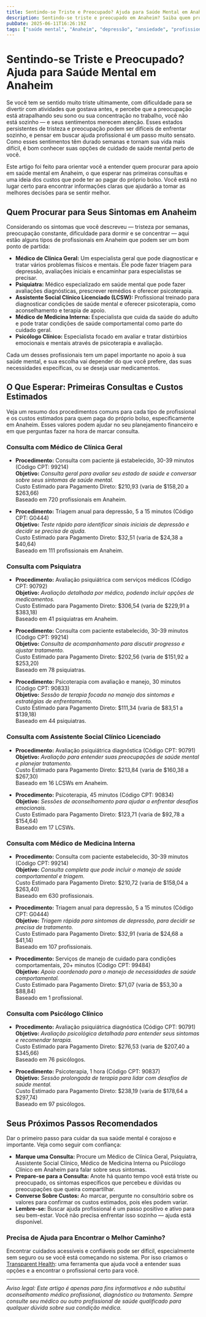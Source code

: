 ```yaml
---
title: Sentindo-se Triste e Preocupado? Ajuda para Saúde Mental em Anaheim  
description: Sentindo-se triste e preocupado em Anaheim? Saiba quem procurar, o que esperar e os custos estimados dos cuidados de saúde mental na região.  
pubDate: 2025-06-11T16:26:19Z  
tags: ["saúde mental", "Anaheim", "depressão", "ansiedade", "profissionais de saúde mental", "transparência de custos"]  
---
```


# Sentindo-se Triste e Preocupado? Ajuda para Saúde Mental em Anaheim

Se você tem se sentido muito triste ultimamente, com dificuldade para se divertir com atividades que gostava antes, e percebe que a preocupação está atrapalhando seu sono ou sua concentração no trabalho, você não está sozinho — e seus sentimentos merecem atenção. Esses estados persistentes de tristeza e preocupação podem ser difíceis de enfrentar sozinho, e pensar em buscar ajuda profissional é um passo muito sensato. Como esses sentimentos têm durado semanas e tornam sua vida mais difícil, é bom conhecer suas opções de cuidado de saúde mental perto de você.

Este artigo foi feito para orientar você a entender quem procurar para apoio em saúde mental em Anaheim, o que esperar nas primeiras consultas e uma ideia dos custos que pode ter ao pagar do próprio bolso. Você está no lugar certo para encontrar informações claras que ajudarão a tomar as melhores decisões para se sentir melhor.

## Quem Procurar para Seus Sintomas em Anaheim

Considerando os sintomas que você descreveu — tristeza por semanas, preocupação constante, dificuldade para dormir e se concentrar — aqui estão alguns tipos de profissionais em Anaheim que podem ser um bom ponto de partida:

- **Médico de Clínica Geral:** Um especialista geral que pode diagnosticar e tratar vários problemas físicos e mentais. Ele pode fazer triagem para depressão, avaliações iniciais e encaminhar para especialistas se precisar.
- **Psiquiatra:** Médico especializado em saúde mental que pode fazer avaliações diagnósticas, prescrever remédios e oferecer psicoterapia.
- **Assistente Social Clínico Licenciado (LCSW):** Profissional treinado para diagnosticar condições de saúde mental e oferecer psicoterapia, como aconselhamento e terapia de apoio.
- **Médico de Medicina Interna:** Especialista que cuida da saúde do adulto e pode tratar condições de saúde comportamental como parte do cuidado geral.
- **Psicólogo Clínico:** Especialista focado em avaliar e tratar distúrbios emocionais e mentais através de psicoterapia e avaliação.

Cada um desses profissionais tem um papel importante no apoio à sua saúde mental, e sua escolha vai depender do que você prefere, das suas necessidades específicas, ou se deseja usar medicamentos.

## O Que Esperar: Primeiras Consultas e Custos Estimados

Veja um resumo dos procedimentos comuns para cada tipo de profissional e os custos estimados para quem paga do próprio bolso, especificamente em Anaheim. Esses valores podem ajudar no seu planejamento financeiro e em que perguntas fazer na hora de marcar consulta.

### Consulta com Médico de Clínica Geral
- **Procedimento:** Consulta com paciente já estabelecido, 30-39 minutos (Código CPT: 99214)  
  **Objetivo:** _Consulta geral para avaliar seu estado de saúde e conversar sobre seus sintomas de saúde mental._  
  Custo Estimado para Pagamento Direto: $210,93 (varia de $158,20 a $263,66)  
  Baseado em 720 profissionais em Anaheim.

- **Procedimento:** Triagem anual para depressão, 5 a 15 minutos (Código CPT: G0444)  
  **Objetivo:** _Teste rápido para identificar sinais iniciais de depressão e decidir se precisa de ajuda._  
  Custo Estimado para Pagamento Direto: $32,51 (varia de $24,38 a $40,64)  
  Baseado em 111 profissionais em Anaheim.

### Consulta com Psiquiatra
- **Procedimento:** Avaliação psiquiátrica com serviços médicos (Código CPT: 90792)  
  **Objetivo:** _Avaliação detalhada por médico, podendo incluir opções de medicamentos._  
  Custo Estimado para Pagamento Direto: $306,54 (varia de $229,91 a $383,18)  
  Baseado em 41 psiquiatras em Anaheim.

- **Procedimento:** Consulta com paciente estabelecido, 30-39 minutos (Código CPT: 99214)  
  **Objetivo:** _Consulta de acompanhamento para discutir progresso e ajustar tratamento._  
  Custo Estimado para Pagamento Direto: $202,56 (varia de $151,92 a $253,20)  
  Baseado em 78 psiquiatras.

- **Procedimento:** Psicoterapia com avaliação e manejo, 30 minutos (Código CPT: 90833)  
  **Objetivo:** _Sessão de terapia focada no manejo dos sintomas e estratégias de enfrentamento._  
  Custo Estimado para Pagamento Direto: $111,34 (varia de $83,51 a $139,18)  
  Baseado em 44 psiquiatras.

### Consulta com Assistente Social Clínico Licenciado
- **Procedimento:** Avaliação psiquiátrica diagnóstica (Código CPT: 90791)  
  **Objetivo:** _Avaliação para entender suas preocupações de saúde mental e planejar tratamento._  
  Custo Estimado para Pagamento Direto: $213,84 (varia de $160,38 a $267,30)  
  Baseado em 16 LCSWs em Anaheim.

- **Procedimento:** Psicoterapia, 45 minutos (Código CPT: 90834)  
  **Objetivo:** _Sessões de aconselhamento para ajudar a enfrentar desafios emocionais._  
  Custo Estimado para Pagamento Direto: $123,71 (varia de $92,78 a $154,64)  
  Baseado em 17 LCSWs.

### Consulta com Médico de Medicina Interna
- **Procedimento:** Consulta com paciente estabelecido, 30-39 minutos (Código CPT: 99214)  
  **Objetivo:** _Consulta completa que pode incluir o manejo de saúde comportamental e triagem._  
  Custo Estimado para Pagamento Direto: $210,72 (varia de $158,04 a $263,40)  
  Baseado em 630 profissionais.

- **Procedimento:** Triagem anual para depressão, 5 a 15 minutos (Código CPT: G0444)  
  **Objetivo:** _Triagem rápida para sintomas de depressão, para decidir se precisa de tratamento._  
  Custo Estimado para Pagamento Direto: $32,91 (varia de $24,68 a $41,14)  
  Baseado em 107 profissionais.

- **Procedimento:** Serviços de manejo de cuidado para condições comportamentais, 20+ minutos (Código CPT: 99484)  
  **Objetivo:** _Apoio coordenado para o manejo de necessidades de saúde comportamental._  
  Custo Estimado para Pagamento Direto: $71,07 (varia de $53,30 a $88,84)  
  Baseado em 1 profissional.

### Consulta com Psicólogo Clínico
- **Procedimento:** Avaliação psiquiátrica diagnóstica (Código CPT: 90791)  
  **Objetivo:** _Avaliação psicológica detalhada para entender seus sintomas e recomendar terapia._  
  Custo Estimado para Pagamento Direto: $276,53 (varia de $207,40 a $345,66)  
  Baseado em 76 psicólogos.

- **Procedimento:** Psicoterapia, 1 hora (Código CPT: 90837)  
  **Objetivo:** _Sessão prolongada de terapia para lidar com desafios de saúde mental._  
  Custo Estimado para Pagamento Direto: $238,19 (varia de $178,64 a $297,74)  
  Baseado em 97 psicólogos.

## Seus Próximos Passos Recomendados

Dar o primeiro passo para cuidar da sua saúde mental é corajoso e importante. Veja como seguir com confiança:

- **Marque uma Consulta:** Procure um Médico de Clínica Geral, Psiquiatra, Assistente Social Clínico, Médico de Medicina Interna ou Psicólogo Clínico em Anaheim para falar sobre seus sintomas.
- **Prepare-se para a Consulta:** Anote há quanto tempo você está triste ou preocupado, os sintomas específicos que percebeu e dúvidas ou preocupações que queira compartilhar.
- **Converse Sobre Custos:** Ao marcar, pergunte no consultório sobre os valores para confirmar os custos estimados, pois eles podem variar.
- **Lembre-se:** Buscar ajuda profissional é um passo positivo e ativo para seu bem-estar. Você não precisa enfrentar isso sozinho — ajuda está disponível.

### Precisa de Ajuda para Encontrar o Melhor Caminho?

Encontrar cuidados acessíveis e confiáveis pode ser difícil, especialmente sem seguro ou se você está começando no sistema. Por isso criamos o [Transparent Health](https://transparenthealth.ai): uma ferramenta que ajuda você a entender suas opções e a encontrar o profissional certo para você.

---

*Aviso legal: Este artigo é apenas para fins informativos e não substitui aconselhamento médico profissional, diagnóstico ou tratamento. Sempre consulte seu médico ou outro profissional de saúde qualificado para qualquer dúvida sobre sua condição médica.*